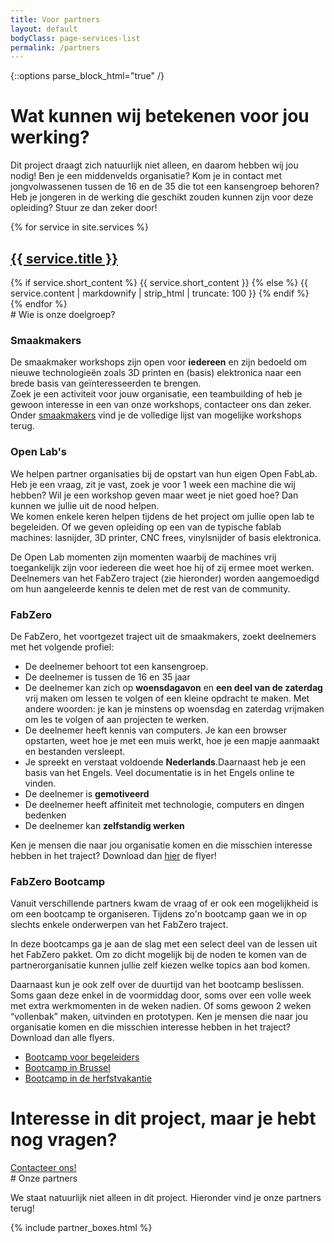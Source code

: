 ```yaml
---
title: Voor partners
layout: default
bodyClass: page-services-list
permalink: /partners
---
```



{::options parse_block_html="true" /}

<!-- Wat betekenen voor jullie werking?-->
<div class="intro">
<div class="container">
<div class="row">
<div class="col-12">

# Wat kunnen wij betekenen voor jou werking?

Dit project draagt zich natuurlijk niet alleen, en daarom hebben wij jou nodig! Ben je een middenvelds organisatie? Kom je in contact met jongvolwassenen tussen de 16 en de 35 die tot een kansengroep behoren? Heb je jongeren in de werking die geschikt zouden kunnen zijn voor deze opleiding? Stuur ze dan zeker door! 
</div>
</div>
</div>
</div>

<div class="intro-med">
<div class="container pb-6">
<div class="row">
{% for service in site.services %}
<div class="col-12 col-md-4 mb-1">
<div class="service service-summary">
<div class="service-content">
<h2 class="service-title">
<a href="{{site.baseurl}}{{ service.url }}">{{ service.title }}</a>
</h2>
{% if service.short_content %}
{{ service.short_content }}
{% else %}
{{ service.content | markdownify | strip_html | truncate: 100 }}
{% endif %}
</div>
</div>
</div>
{% endfor %}
</div>
</div>
</div>

<!-- Wie zoeken we?-->
<div class="intro intro-med">
<div class="container pt-6 pt-md-1">
<div class="row">
<div class="col-12 col-md-10">
# Wie is onze doelgroep?
</div>
</div>
</div>
</div>

<div class="container pt-3 pt-md-3">
<div class="row">
<div class="col-12 col-md-10">

### Smaakmakers
De smaakmaker workshops zijn open voor **iedereen** en zijn bedoeld om nieuwe technologieën zoals 3D printen en (basis) elektronica naar een brede basis van geïnteresseerden te brengen.  
Zoek je een activiteit voor jouw organisatie, een teambuilding of heb je gewoon interesse in een van onze workshops, contacteer ons dan zeker.  
Onder <a href="https://ingegnomakerspace.github.io/inclusievekets/services/smaakmakers/">smaakmakers</a> vind je de volledige lijst van mogelijke workshops terug.

          
### Open Lab's

We helpen partner organisaties bij de opstart van hun eigen Open FabLab. Heb je een vraag, zit je vast, zoek je voor 1 week een machine die wij hebben? Wil je een workshop geven maar weet je niet goed hoe? Dan kunnen we jullie uit de nood helpen.   
We komen enkele keren helpen tijdens de het project om jullie open lab te begeleiden. Of we geven opleiding op een van de typische fablab machines: lasnijder, 3D printer, CNC frees, vinylsnijder of basis elektronica.
          
De Open Lab momenten zijn momenten waarbij de machines vrij toegankelijk zijn voor iedereen die weet hoe hij of zij ermee moet werken. Deelnemers van het FabZero traject (zie hieronder) worden aangemoedigd om hun aangeleerde kennis te delen met de rest van de community. 
          
### FabZero

De FabZero, het voortgezet traject uit de smaakmakers, zoekt deelnemers met het volgende profiel:

* De deelnemer behoort tot een kansengroep. 
* De deelnemer is tussen de 16 en 35 jaar 
* De deelnemer kan zich op **woensdagavon** en **een deel van de zaterdag** vrij maken om lessen te volgen of een kleine opdracht te maken. Met andere woorden: je kan je minstens op woensdag en zaterdag vrijmaken om les te volgen of aan projecten te werken.
* De deelnemer heeft kennis van computers. Je kan een browser opstarten, weet hoe je met een muis werkt, hoe je een mapje aanmaakt en bestanden versleept. 
* Je spreekt en verstaat voldoende **Nederlands**.Daarnaast heb je een basis van het Engels. Veel documentatie is in het Engels online te vinden.
* De deelnemer is **gemotiveerd**
* De deelnemer heeft affiniteit met technologie, computers en dingen bedenken
* De deelnemer kan **zelfstandig werken**

Ken je mensen die naar jou organisatie komen en die misschien interesse hebben in het traject? Download dan <a href="{{site.baseurl}}/assets/images/flyers/FabZero2.pdf">hier</a> de flyer!

### FabZero Bootcamp

Vanuit verschillende partners kwam de vraag of er ook een mogelijkheid is om een bootcamp te organiseren. Tijdens zo'n bootcamp gaan we in op slechts enkele onderwerpen van het FabZero traject.         

In deze bootcamps ga je aan de slag met een select deel van de lessen uit het FabZero pakket. Om zo dicht mogelijk bij de noden te komen van de partnerorganisatie kunnen jullie zelf kiezen welke topics aan bod komen.

Daarnaast kun je ook zelf over de duurtijd van het bootcamp beslissen. Soms gaan deze enkel in de voormiddag door, soms over een volle week met extra werkmomenten in de weken nadien. Of soms gewoon 2 weken “vollenbak” maken, uitvinden en prototypen.
Ken je mensen die naar jou organisatie komen en die misschien interesse hebben in het traject? Download dan alle flyers.

* <a href="{{site.baseurl}}/assets/images/flyers/begeleiders.pdf">Bootcamp voor begeleiders</a>
* <a href="{{site.baseurl}}/assets/images/flyers/Brussel.pdf">Bootcamp in Brussel</a>
* <a href="{{site.baseurl}}/assets/images/flyers/Herfstbootcamp.pdf">Bootcamp in de herfstvakantie</a>

</div>
</div>
</div>

<!-- Interesse, contacteer ons-->
<div class="intro-med">
<div class="container pt-6 pt-md-1">
<div class="row">
<div class="col-12 ">

# Interesse in dit project, maar je hebt nog vragen?

<div class="call-box-bottom">
<a href="mailto:{{ site.data.contact.email }}" class="button">Contacteer ons!</a>   
</div>
</div>
</div>
</div>
</div>

<!--Onze partners voorstellen<-->
    
<div class="intro-med">
<div class="container pt-2 pb-2 pt-md-2 pb-md-2">
<div class="row justify-content-center">
<div class="col-12">
<div class="intro intro-med">
# Onze partners
</div>

We staat natuurlijk niet alleen in dit project. Hieronder vind je onze partners terug! 

{% include partner_boxes.html %}

</div>
</div>
</div>
</div>

